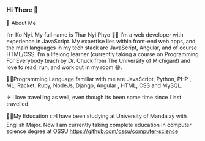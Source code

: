 ### Hi There 👋

📝 About Me

I’m Ko Nyi. My full name is Thar Nyi Phyo 👨‍✈️ I’m a web developer with experience in JavaScript. My expertise lies within front-end web apps, and the main languages in my tech stack are JavaScript, Angular, and of course HTML/CSS. I’m a lifelong learner (currently taking a course on Programming For Everybody teach by Dr. Chuck from The University of Michigan!) and love to read, run, and work out in my room 😅.

👨‍💻Programming Language familiar with me are JavaScript, Python, PHP , ML, Racket, Ruby, NodeJs, Django, Angular , HTML, CSS and MySQL.

✈ I love travelling as well, even though its been some time since I last travelled.

👨‍🎓My Education  👉I have been studying at University of Mandalay with English Major. Now I am currently taking complete education in computer science degree at OSSU https://github.com/ossu/computer-science
